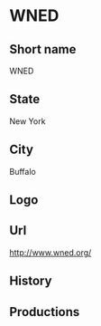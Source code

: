 # WNED

## Short name

WNED

## State

New York

## City

Buffalo

## Logo



## Url

http://www.wned.org/

## History



## Productions


